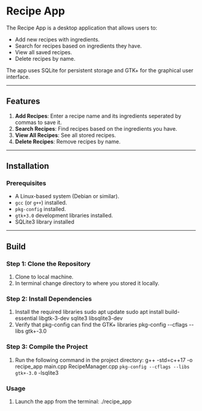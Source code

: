 # Recipe App

The Recipe App is a desktop application that allows users to:
- Add new recipes with ingredients.
- Search for recipes based on ingredients they have.
- View all saved recipes.
- Delete recipes by name.

The app uses SQLite for persistent storage and GTK+ for the graphical user interface.

---

## **Features**
1. **Add Recipes**: Enter a recipe name and its ingredients seperated by commas to save it.
2. **Search Recipes**: Find recipes based on the ingredients you have.
3. **View All Recipes**: See all stored recipes.
4. **Delete Recipes**: Remove recipes by name.

---

## **Installation**

### **Prerequisites**
- A Linux-based system (Debian or similar).
- `gcc` (or `g++`) installed.
- `pkg-config` installed.
- `gtk+3.0` development libraries installed.
- SQLite3 library installed

---

## **Build**

### **Step 1: Clone the Repository**
1. Clone to local machine.
2. In terminal change directory to where you stored it locally.

### **Step 2: Install Dependencies**
1. Install the required libraries
   sudo apt update
   sudo apt install build-essential libgtk-3-dev sqlite3 libsqlite3-dev
2. Verify that pkg-config can find the GTK+ libraries
   pkg-config --cflags --libs gtk+-3.0

### **Step 3: Compile the Project**
1. Run the following command in the project directory:
   g++ -std=c++17 -o recipe_app main.cpp RecipeManager.cpp `pkg-config --cflags --libs gtk+-3.0` -lsqlite3

### **Usage**
1. Launch the app from the terminal:
   ./recipe_app
